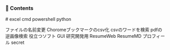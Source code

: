 ### 🌱 Contents
#<Function>
 excel
 cmd
 powershell
 python

<Module>
 ファイルの名前変更
 Choromeブックマークのcsv化
 csvのワードを検索
 pdfの逆画像検索
 役立つソフト

<wip>
 GUI
 研究開発用
 ResumeWeb
 ResumeMD
 プロフィール

<private>
 secret


<!--
**h4r3/h4r3** is a ✨ _special_ ✨ repository because its `README.md` (this file) appears on your GitHub profile.

Here are some ideas to get you started:

- 🔭 I’m currently working on ...
- 🌱 I’m currently learning ...
- 👯 I’m looking to collaborate on ...
- 🤔 I’m looking for help with ...
- 💬 Ask me about ...
- 📫 How to reach me: ...
- 😄 Pronouns: ...
- ⚡ Fun fact: ...
- 👋 Hi there: ...
-->
